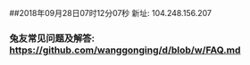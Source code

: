 ##2018年09月28日07时12分07秒 新址: 104.248.156.207
### 兔友常见问题及解答: https://github.com/wanggonging/d/blob/w/FAQ.md
